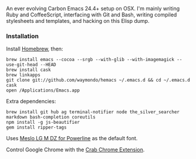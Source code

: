 An ever evolving Carbon Emacs 24.4+ setup on OSX. I'm mainly writing Ruby and CoffeeScript, interfacing with Git and Bash, writing compiled stylesheets and templates, and hacking on this Elisp dump.

### Installation

Install [Homebrew](http://mxcl.github.com/homebrew), then:

```
brew install emacs --cocoa --srgb --with-glib --with-imagemagick --use-git-head --HEAD
brew install cask
brew linkapps
git clone git://github.com/waymondo/hemacs ~/.emacs.d && cd ~/.emacs.d 
cask
open /Applications/Emacs.app
```

Extra dependencies:

```
brew install git hub ag terminal-notifier node the_silver_searcher markdown bash-completion coreutils
npm install -g js-beautifier
gem install ripper-tags
```

Uses [Meslo LG M DZ for Powerline](https://github.com/Lokaltog/powerline-fonts) as the default font.

Control Google Chrome with the [Crab Chrome Extension](https://github.com/puffnfresh/crab-chrome).
